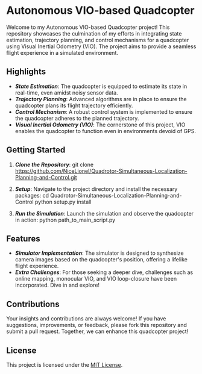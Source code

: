 # **Autonomous VIO-based Quadcopter**

Welcome to my Autonomous VIO-based Quadcopter project! This repository showcases the culmination of my efforts in integrating state estimation, trajectory planning, and control mechanisms for a quadcopter using Visual Inertial Odometry (VIO). The project aims to provide a seamless flight experience in a simulated environment.

## **Highlights**

- ***State Estimation***: The quadcopter is equipped to estimate its state in real-time, even amidst noisy sensor data.
- ***Trajectory Planning***: Advanced algorithms are in place to ensure the quadcopter plans its flight trajectory efficiently.
- ***Control Mechanism***: A robust control system is implemented to ensure the quadcopter adheres to the planned trajectory.
- ***Visual Inertial Odometry (VIO)***: The cornerstone of this project, VIO enables the quadcopter to function even in environments devoid of GPS.

## **Getting Started**

1. ***Clone the Repository***:
git clone https://github.com/NiceLionel/Quadrotor-Simultaneous-Localization-Planning-and-Control.git

2. ***Setup***:
Navigate to the project directory and install the necessary packages:
cd Quadrotor-Simultaneous-Localization-Planning-and-Control
python setup.py install

3. ***Run the Simulation***:
Launch the simulation and observe the quadcopter in action:
python path_to_main_script.py


## **Features**

- ***Simulator Implementation***: The simulator is designed to synthesize camera images based on the quadcopter's position, offering a lifelike flight experience.
- ***Extra Challenges***: For those seeking a deeper dive, challenges such as online mapping, monocular VIO, and VIO loop-closure have been incorporated. Dive in and explore!

## **Contributions**

Your insights and contributions are always welcome! If you have suggestions, improvements, or feedback, please fork this repository and submit a pull request. Together, we can enhance this quadcopter project!

## **License**

This project is licensed under the [MIT License](https://choosealicense.com/licenses/mit/).
